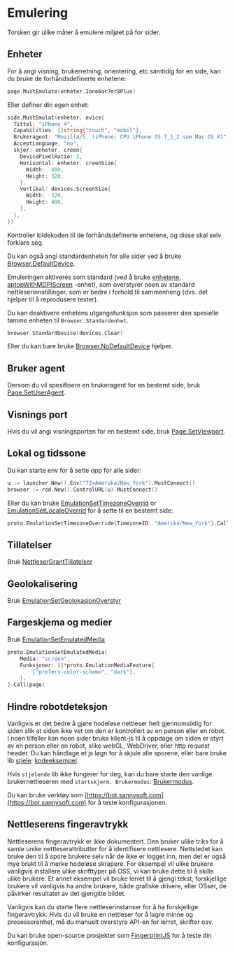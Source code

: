 # Emulering

Torsken gir ulike måter å emulere miljøet på for sider.

## Enheter

For å angi visning, brukerretning, orientering, etc samtidig for en side, kan du bruke de forhåndsdefinerte enhetene:

```go
page.MustEmulate(enheter.Ione6or7or8Plus)
```

Eller definer din egen enhet:

```go
side.MustEmulat(enheter. evice{
  Tittel: "iPhone 4",
  Capabilities: []string{"touch", "mobil"},
  Brukeragent: "Mozilla/5. (iPhone; CPU iPhone OS 7_1_2 som Mac OS X)",
  AcceptLanguage: "no",
  skjer: enheter. creen{
    DevicePixelRatio: 2,
    Horisontal: enheter. creenSize{
      Width:  480,
      Height: 320,
    },
    Vertikal: devices.ScreenSize{
      Width:  320,
      Height: 480,
    },
  },
})
```

Kontroller kildekoden til de forhåndsdefinerte enhetene, og disse skal selv forklare seg.

Du kan også angi standardenheten for alle sider ved å bruke [Browser.DefaultDevice](https://pkg.go.dev/github.com/go-rod/rod#Browser.DefaultDevice).

Emuleringen aktiveres som standard (ved å bruke [enhetene. aptopWithMDPIScreen](https://github.com/go-rod/rod/blob/bc44c39c9b4352c15d00bef6f6a1071205d2c388/lib/devices/list.go#L616) -enhet), som overstyrer noen av standard nettleserinnstillinger, som er bedre i forhold til sammenheng (dvs. det hjelper til å reprodusere tester).

Du kan deaktivere enhetens utgangsfunksjon som passerer den spesielle _tømme_ enheten til `Browser.Standardenhet`.

```go
browser.StandardDevice(devices.Clear)
```

Eller du kan bare bruke [Browser.NoDefaultDevice](https://pkg.go.dev/github.com/go-rod/rod#Browser.NoDefaultDevice) hjelper.

## Bruker agent

Dersom du vil spesifisere en brukeragent for en bestemt side, bruk [Page.SetUserAgent](https://pkg.go.dev/github.com/go-rod/rod#Page.SetUserAgent).

## Visnings port

Hvis du vil angi visningsporten for en bestemt side, bruk [Page.SetViewport](https://pkg.go.dev/github.com/go-rod/rod#Page.SetViewport).

## Lokal og tidssone

Du kan starte env for å sette opp for alle sider:

```go
u := launcher.New().Env("TZ=Amerika/New_York").MustConnect()
browser := rod.New().ControlURL(u).MustConnect()
```

Eller du kan bruke [EmulationSetTimezoneOverrid](https://pkg.go.dev/github.com/go-rod/rod/lib/proto#EmulationSetTimezoneOverride) or [EmulationSetLocaleOverrid](https://pkg.go.dev/github.com/go-rod/rod/lib/proto#EmulationSetLocaleOverride) for å sette til en bestemt side:

```go
proto.EmulationSetTimezoneOverride{TimezoneID: "Amerika/New_York"}.Call(page)
```

## Tillatelser

Bruk [NettleserGrantTillatelser](https://pkg.go.dev/github.com/go-rod/rod/lib/proto#BrowserGrantPermissions)

## Geolokalisering

Bruk [EmulationSetGeolokasjonOverstyr](https://pkg.go.dev/github.com/go-rod/rod/lib/proto#EmulationSetGeolocationOverride)

## Fargeskjema og medier

Bruk [EmulationSetEmulatedMedia](https://pkg.go.dev/github.com/go-rod/rod/lib/proto#EmulationSetEmulatedMedia)

```go
proto.EmulationSetEmulatedMedia{
    Media: "screen",
    Funksjoner: []*proto.EmulationMediaFeature{
        {"prefers-color-scheme", "dark"},
    },
}.Call(page)
```

## Hindre robotdeteksjon

Vanligvis er det bedre å gjøre hodeløse nettleser helt gjennomsiktig for siden slik at siden ikke vet om den er kontrollert av en person eller en robot. I noen tilfeller kan noen sider bruke klient-js til å oppdage om siden er styrt av en person eller en robot, slike webGL, WebDriver, eller http request header. Du kan håndlage et js løgn for å skjule alle sporene, eller bare bruke lib [stjele](https://github.com/go-rod/stealth): [kodeeksempel](https://github.com/go-rod/stealth/blob/master/examples_test.go).

Hvis `stjelende` lib ikke fungerer for deg, kan du bare starte den vanlige brukernettleseren med `startskjerm. Brukermodus`: [Brukermodus](custom-launch.md?id=user-mode).

Du kan bruke verktøy som [https://bot.sannysoft.com](https://bot.sannysoft.com) for å teste konfigurasjonen.

## Nettleserens fingeravtrykk

Nettleserens fingeravtrykk er ikke dokumentert. Den bruker ulike triks for å samle unike nettleserattributter for å identifisere nettlesere. Nettstedet kan bruke den til å spore brukere selv når de ikke er logget inn, men det er også mye brukt til å merke hodeløse skrapere. For eksempel vil ulike brukere vanligvis installere ulike skrifttyper på OSS, vi kan bruke dette til å skille ulike brukere. Et annet eksempel vil bruke lerret til å gjengi tekst, forskjellige brukere vil vanligvis ha andre brukere, både grafiske drivere, eller OSser, de påvirker resultatet av det gjengitte bildet.

Vanligvis kan du starte flere nettleserinstanser for å ha forskjellige fingeravtrykk. Hvis du vil bruke en nettleser for å lagre minne og prosessorenhet, må du manuelt overstyre API-en for lerret, skrifter osv.

Du kan bruke open-source prosjekter som [FingerprintJS](https://github.com/fingerprintjs/fingerprintjs/) for å teste din konfigurasjon.
